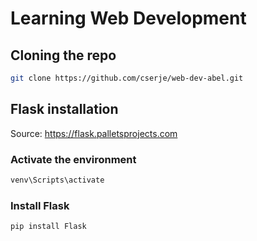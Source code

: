 
# Learning Web Development

## Cloning the repo
```bash
git clone https://github.com/cserje/web-dev-abel.git
```

## Flask installation
Source: https://flask.palletsprojects.com

### Activate the environment
```bash
venv\Scripts\activate
```

### Install Flask
```bash
pip install Flask
```